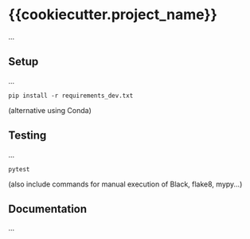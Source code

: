 # {{cookiecutter.project_name}}

...

## Setup

...

```
pip install -r requirements_dev.txt
```

(alternative using Conda)


## Testing

...

```
pytest
```

(also include commands for manual execution of Black, flake8, mypy...)


## Documentation

...
